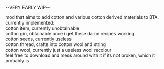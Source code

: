 --VERY EARLY WIP--

mod that aims to add cotton and various cotton derived materials to BTA. <br />
currently implemented: <br />
cotton item, currently unobtainable <br />
cotton gin, obtainable once i get these damn recipes working <br />
cotton seeds, currently useless <br />
cotton thread, crafts into cotton wool and string <br />
cotton wool, currently just a useless wool recolour <br />
feel free to download and mess around with it if its not broken, which it probably is <br />
